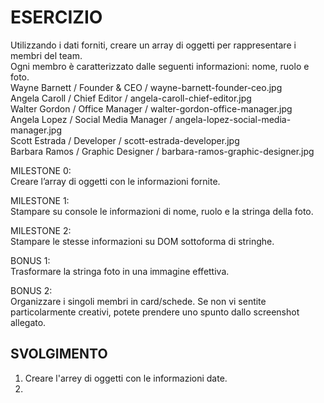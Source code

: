 # ESERCIZIO #
Utilizzando i dati forniti, creare un array di oggetti per rappresentare i membri del team.  
Ogni membro è caratterizzato dalle seguenti informazioni: nome, ruolo e foto.  
Wayne Barnett /	Founder & CEO / wayne-barnett-founder-ceo.jpg  
Angela Caroll / Chief Editor / angela-caroll-chief-editor.jpg  
Walter Gordon / Office Manager / walter-gordon-office-manager.jpg  
Angela Lopez / Social Media Manager	/ angela-lopez-social-media-manager.jpg  
Scott Estrada / Developer / scott-estrada-developer.jpg  
Barbara Ramos / Graphic Designer / barbara-ramos-graphic-designer.jpg

MILESTONE 0:  
Creare l’array di oggetti con le informazioni fornite.  

MILESTONE 1:  
Stampare su console le informazioni di nome, ruolo e la stringa della foto.  

MILESTONE 2:  
Stampare le stesse informazioni su DOM sottoforma di stringhe. 

BONUS 1:  
Trasformare la stringa foto in una immagine effettiva.  

BONUS 2:  
Organizzare i singoli membri in card/schede. Se non vi sentite particolarmente creativi, potete prendere uno spunto dallo screenshot allegato.  

## SVOLGIMENTO ##
1. Creare l'arrey di oggetti con le informazioni date.
2. 